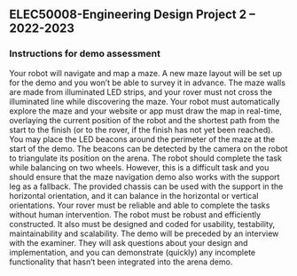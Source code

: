 ## ELEC50008-Engineering Design Project 2 – 2022-2023

### Instructions for demo assessment

Your robot will navigate and map a maze. A new maze layout will be set up for the demo and you won’t be able to survey it in advance. The maze walls are made from illuminated LED strips, and your rover must not cross the illuminated line while discovering the maze. 
Your robot must automatically explore the maze and your website or app must draw the map in real-time, overlaying the current position of the robot and the shortest path from the start to the finish (or to the rover, if the finish has not yet been reached).
You may place the LED beacons around the perimeter of the maze at the start of the demo. The beacons can be detected by the camera on the robot to triangulate its position on the arena.
The robot should complete the task while balancing on two wheels. However, this is a difficult task and you should ensure that the maze navigation demo also works with the support leg as a fallback. The provided chassis can be used with the support in the horizontal orientation, and it can balance in the horizontal or vertical orientations.
Your rover must be reliable and able to complete the tasks without human intervention. The robot must be robust and efficiently constructed. It also must be designed and coded for usability, testability, maintainability and scalability.
The demo will be preceded by an interview with the examiner. They will ask questions about your design and implementation, and you can demonstrate (quickly) any incomplete functionality that hasn’t been integrated into the arena demo.


